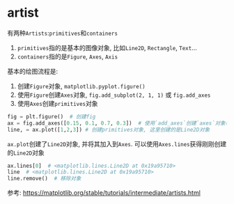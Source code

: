 # artist

有两种`Artists`:`primitives`和`containers`
1. `primitives`指的是基本的图像对象, 比如`Line2D`, `Rectangle`, `Text`...
2. `containers`指的是`Figure`, `Axes`, `Axis` 

基本的绘图流程是:
1. 创建`Figure`对象, `matplotlib.pyplot.figure()`
2. 使用`Figure`创建`Axes`对象, `fig.add_subplot(2, 1, 1)` 或 `fig.add_axes`
3. 使用`Axes`创建`primitives`对象

```python
fig = plt.figure()  # 创建fig
ax = fig.add_axes([0.15, 0.1, 0.7, 0.3])  # 使用`add_axes`创建`axes`对象(实际中进场使用`subplot`,`subplot`是`Axes`的子类)
line, = ax.plot([1,2,3]) # 创建primitives对象, 这里创建的是Line2D对象
```

`ax.plot`创建了`Line2D`对象, 并将其加入到`Axes`. 可以使用`Axes.lines`获得刚刚创建的`Line2D`对象

```python
ax.lines[0]  # <matplotlib.lines.Line2D at 0x19a95710>
line  # <matplotlib.lines.Line2D at 0x19a95710>
line.remove()  # 移除对象
```





参考:
https://matplotlib.org/stable/tutorials/intermediate/artists.html